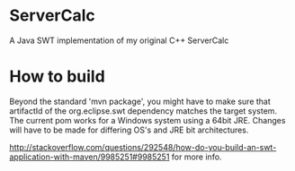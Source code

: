 # ServerCalc
A Java SWT implementation of my original C++ ServerCalc
# How to build
Beyond the standard 'mvn package', you might have to make sure that artifactId of the org.eclipse.swt dependency matches the target system. The current pom works for a Windows system using a 64bit JRE. Changes will have to be made for differing OS's and JRE bit architectures.

http://stackoverflow.com/questions/292548/how-do-you-build-an-swt-application-with-maven/9985251#9985251 for more info.
